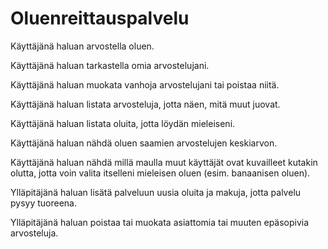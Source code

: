 # Oluenreittauspalvelu

Käyttäjänä haluan arvostella oluen.

Käyttäjänä haluan tarkastella omia arvostelujani.

Käyttäjänä haluan muokata vanhoja arvostelujani tai poistaa niitä.

Käyttäjänä haluan listata arvosteluja, jotta näen, mitä muut juovat.

Käyttäjänä haluan listata oluita, jotta löydän mieleiseni.

Käyttäjänä haluan nähdä oluen saamien arvostelujen keskiarvon.

Käyttäjänä haluan nähdä millä maulla muut käyttäjät ovat kuvailleet kutakin olutta, jotta voin valita itselleni mieleisen oluen (esim. banaanisen oluen).

Ylläpitäjänä haluan lisätä palveluun uusia oluita ja makuja, jotta palvelu pysyy tuoreena.

Ylläpitäjänä haluan poistaa tai muokata asiattomia tai muuten epäsopivia arvosteluja.

